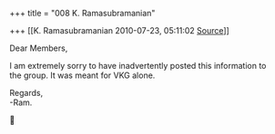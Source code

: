+++
title = "008 K. Ramasubramanian"

+++
[[K. Ramasubramanian	2010-07-23, 05:11:02 [Source](https://groups.google.com/g/bvparishat/c/UQuet_o8_Dw)]]



Dear Members,

I am extremely sorry to have inadvertently posted this information to  
the group. It was meant for VKG alone.

Regards,  
-Ram.



